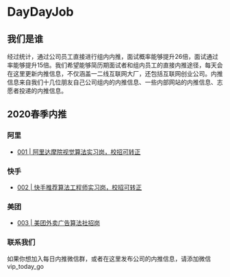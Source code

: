 # DayDayJob 

## 我们是谁

经过统计，通过公司员工直接进行组内内推，面试概率能够提升26倍，面试通过率能够提升15倍。我们希望能够简历期面试者和组内员工的直接内推途径，每天会在这里更新内推信息，不仅涵盖一二线互联网大厂，还包括互联网创业公司。内推信息来自我们十几位朋友自己公司组内的内推信息、一些内部网站的内推信息、志愿者投递的内推信息。


## 2020春季内推

### 阿里

- [001 | 阿里达摩院视觉算法实习岗，校招可转正](docs/2020spring/alibaba/01.md)


### 快手

- [002 | 快手推荐算法工程师实习岗，校招可转正](docs/2020spring/kuaishou/01.md)

### 美团

- [003 | 美团外卖广告算法社招岗](docs/2020spring/meituan/03.md)

### 联系我们

如果你想加入每日内推微信群，或者在这里发布公司的内推信息，请添加微信 vip_today_go 